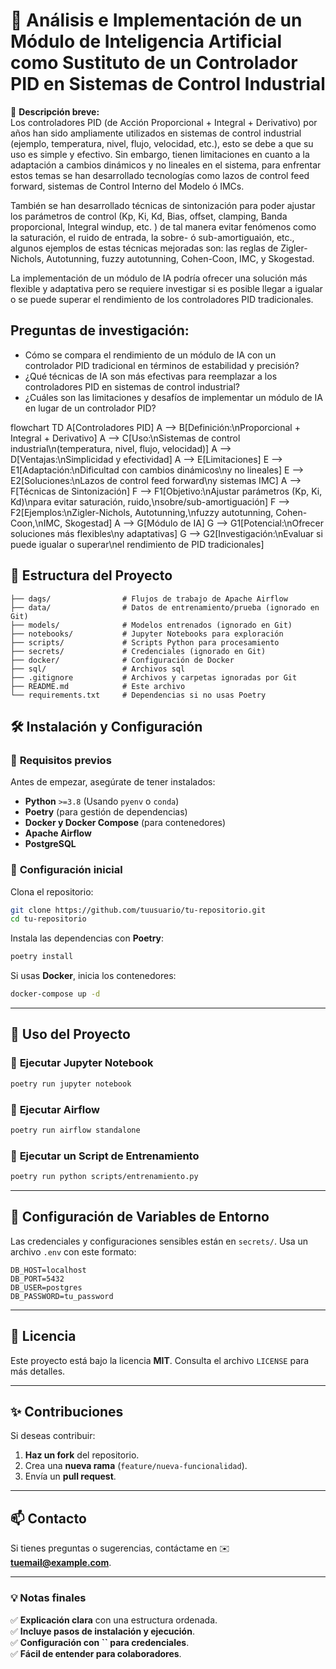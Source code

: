 # 🚀 Análisis e Implementación de un Módulo de Inteligencia Artificial como Sustituto de un Controlador PID en Sistemas de Control Industrial

📌 **Descripción breve:**\
Los controladores PID (de Acción Proporcional + Integral + Derivativo) por años han sido ampliamente utilizados en sistemas de control industrial (ejemplo, temperatura, nivel, flujo, velocidad, etc.), esto se debe a que su uso es simple y efectivo. Sin embargo, tienen limitaciones en cuanto a la adaptación a cambios dinámicos y no lineales en el sistema, para enfrentar estos temas se han desarrollado tecnologías como lazos de control feed forward, sistemas de Control Interno del Modelo ó IMCs.  

También se han desarrollado técnicas de sintonización para poder ajustar los parámetros de control (Kp, Ki, Kd, Bias, offset, clamping, Banda proporcional, Integral windup, etc. ) de tal manera evitar fenómenos como la saturación, el ruido de entrada, la sobre- ó sub-amortiguaión, etc., algunos ejemplos de estas técnicas mejoradas son: las reglas de Zigler-Nichols, Autotunning, fuzzy autotunning, Cohen-Coon, IMC, y Skogestad.  

La implementación de un módulo de IA podría ofrecer una solución más flexible y adaptativa pero se requiere investigar si es posible llegar a igualar o se puede superar el rendimiento de los controladores PID tradicionales.  

## Preguntas de investigación: 
-   Cómo se compara el rendimiento de un módulo de IA con un controlador PID tradicional en términos de estabilidad y precisión? 
-   ¿Qué técnicas de IA son más efectivas para reemplazar a los controladores PID en sistemas de control industrial? 
-   ¿Cuáles son las limitaciones y desafíos de implementar un módulo de IA en lugar de un controlador PID? 


flowchart TD
    A[Controladores PID]
    A --> B[Definición:\nProporcional + Integral + Derivativo]
    A --> C[Uso:\nSistemas de control industrial\n(temperatura, nivel, flujo, velocidad)]
    A --> D[Ventajas:\nSimplicidad y efectividad]
    A --> E[Limitaciones]
    E --> E1[Adaptación:\nDificultad con cambios dinámicos\ny no lineales]
    E --> E2[Soluciones:\nLazos de control feed forward\ny sistemas IMC]
    A --> F[Técnicas de Sintonización]
    F --> F1[Objetivo:\nAjustar parámetros (Kp, Ki, Kd)\npara evitar saturación, ruido,\nsobre/sub-amortiguación]
    F --> F2[Ejemplos:\nZigler-Nichols, Autotunning,\nfuzzy autotunning, Cohen-Coon,\nIMC, Skogestad]
    A --> G[Módulo de IA]
    G --> G1[Potencial:\nOfrecer soluciones más flexibles\ny adaptativas]
    G --> G2[Investigación:\nEvaluar si puede igualar o superar\nel rendimiento de PID tradicionales]



## 📂 Estructura del Proyecto

```
├── dags/                # Flujos de trabajo de Apache Airflow
├── data/                # Datos de entrenamiento/prueba (ignorado en Git)
├── models/              # Modelos entrenados (ignorado en Git)
├── notebooks/           # Jupyter Notebooks para exploración
├── scripts/             # Scripts Python para procesamiento
├── secrets/             # Credenciales (ignorado en Git)
├── docker/              # Configuración de Docker
├── sql/                 # Archivos sql
├── .gitignore           # Archivos y carpetas ignoradas por Git
├── README.md            # Este archivo
└── requirements.txt     # Dependencias si no usas Poetry
```

## 🛠️ Instalación y Configuración

### 🔹 **Requisitos previos**

Antes de empezar, asegúrate de tener instalados:

- **Python** `>=3.8` (Usando `pyenv` o `conda`)
- **Poetry** (para gestión de dependencias)
- **Docker y Docker Compose** (para contenedores)
- **Apache Airflow**
- **PostgreSQL**

### 🔹 **Configuración inicial**

Clona el repositorio:

```bash
git clone https://github.com/tuusuario/tu-repositorio.git
cd tu-repositorio
```

Instala las dependencias con **Poetry**:

```bash
poetry install
```

Si usas **Docker**, inicia los contenedores:

```bash
docker-compose up -d
```

---

## 📌 Uso del Proyecto

### 🔹 **Ejecutar Jupyter Notebook**

```bash
poetry run jupyter notebook
```

### 🔹 **Ejecutar Airflow**

```bash
poetry run airflow standalone
```

### 🔹 **Ejecutar un Script de Entrenamiento**

```bash
poetry run python scripts/entrenamiento.py
```

---

## 🔧 Configuración de Variables de Entorno

Las credenciales y configuraciones sensibles están en `secrets/`. Usa un archivo `.env` con este formato:

```env
DB_HOST=localhost
DB_PORT=5432
DB_USER=postgres
DB_PASSWORD=tu_password
```

---

## 📄 Licencia

Este proyecto está bajo la licencia **MIT**. Consulta el archivo `LICENSE` para más detalles.

---

## ✨ Contribuciones

Si deseas contribuir:

1. **Haz un fork** del repositorio.
2. Crea una **nueva rama** (`feature/nueva-funcionalidad`).
3. Envía un **pull request**.

---

## 📫 Contacto

Si tienes preguntas o sugerencias, contáctame en ✉️ [**tuemail@example.com**](mailto\:tuemail@example.com).

---

### **💡 Notas finales**

✅ **Explicación clara** con una estructura ordenada.\
✅ **Incluye pasos de instalación y ejecución**.\
✅ **Configuración con **``** para credenciales**.\
✅ **Fácil de entender para colaboradores**.

